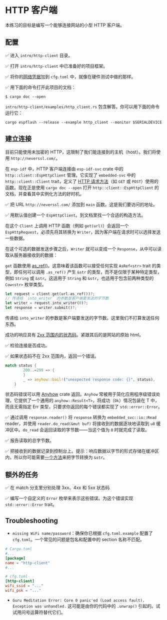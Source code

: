 # HTTP 客户端

本练习的目标是编写一个能够连接网站的小型 HTTP 客户端。

## 配置

✅ 进入 `intro/http-client` 目录。

✅ 打开 `intro/http-client` 中已准备好的项目框架。

✅ 将你的[网络凭据](02_4_hello_board.md)加到 `cfg.toml` 中，就像在硬件测试中做的那样。

✅ 用下面的命令打开此项目的文档：

```
$ cargo doc --open
```

`intro/http-client/examples/http_client.rs` 包含解答。你可以用下面的命令运行它：

```
cargo espflash --release --example http_client --monitor $SERIALDEVICE
```
## 建立连接

目前只能使用未加密的 HTTP，这限制了我们能连接到的主机（host）。我们将使用 `http://neverssl.com/`。

在 `esp-idf` 中，HTTP 客户端连接由 `esp-idf-svc` crate 中的 `http::client::EspHttpClient` 管理。它实现了 `embedded-svc` 中的 `http::client::Client` trait，定义了 [HTTP 请求方法](https://en.wikipedia.org/wiki/Hypertext_Transfer_Protocol#Request_methods)（如 `GET` 或 `POST`）使用的函数。现在正是使用 `cargo doc --open` 打开 `http::client::EspHttpClient` 的文档，并查看其中实例化方法的好时机。

✅ 把 URL `http://neverssl.com/` 添加到 `main` 函数。这是我们要访问的地址。

✅ 用默认值创建一个 `EspHttpClient`。到文档里找一个合适的构造方法。

在这个 `Client` 上调用 HTTP 函数（例如 `get(url)`）会返回一个 `EspHttpRequest`，必须先将其转换为 `Writer`，因为客户端在请求时可以选择发送一些数据。

在这个可选的数据发送步骤之后，`Writer` 就可以变成一个 `Response`，从中可以读取从服务器接收到的数据：

`get` 函数使用 [as_ref()](https://doc.rust-lang.org/std/convert/trait.AsRef.html)。这意味着该函数可以接受任何实现 `AsRef<str>` trait 的类型，即任何可以调用 `.as_ref()` 产生 `&str` 的类型，而不是仅限于某种特定类型，例如 `String` 或 `&str`。这适用于 `String` 和 `&str`，也适用于包含前两种类型的 `Cow<str>` 枚举类型。


```Rust
let request = client.get(url.as_ref())?;
// 传递给 `into_writer` 的参数是客户端要发送的字节数
let writer = request.into_writer(0)?;
let response = writer.submit()?;
```
传递给 `into_writer` 的参数是客户端要发送的字节数。这里我们不打算发送任何东西。

成功的响应具有 [2xx 范围内的状态码](https://en.wikipedia.org/wiki/List_of_HTTP_status_codes)。紧跟其后的是网站的原始 html。

✅ 检验连接是否成功。

✅ 如果状态码不在 2xx 范围内，返回一个错误。

```rust
match status {
        200..=299 => {
        }
        _ => anyhow::bail!("unexpected response code: {}", status),
    }
```
状态码错误可以用 [Anyhow](https://docs.rs/anyhow/latest/anyhow/index.html) crate 返回。`Anyhow` 常被用于简化应用程序级错误处理，它提供了一个通用的 `anyhow::Result<T>`，将成功（`Ok`）情况包装在 T 中，而且无需指定 Err 类型，只要求你返回的每个错误都实现了 `std::error::Error`。

✅ 通过调用 `response.reader()` 将 `response` 转换为 `embedded_svc::io::Read` reader，并使用 `reader.do_read(&mut buf)` 将接收到的数据逐块地读取到 `u8` 缓冲区中。`do_read` 会返回读取的字节数——当这个值为 `0` 时就完成了读取。

✅ 报告读取的总字节数。

✅ 把接收到的数据记录到控制台上。提示：响应数据以字节的形式存储在缓冲区内，所以你可能需要[一个方法](https://doc.rust-lang.org/std/str/fn.from_utf8.html)来把字节转换为 `&str`。

## 额外的任务

✅ 在 match 分支里分别处理 3xx、4xx 和 5xx 状态码

✅ 编写一个自定义的 `Error` 枚举来表示这些错误。为这个错误实现 `std::error::Error` trait。


## Troubleshooting

- `missing WiFi name/password`：确保你已根据 `cfg.toml.example` 配置了 `cfg.toml`。一个常见的问题是包名和配置中的 section 名称不匹配。

```toml
# Cargo.toml
#...
[package]
name = "http-client"
#...

# cfg.toml
[http-client]
wifi_ssid = "..."
wifi_psk = "..."
```

- `Guru Meditation Error: Core 0 panic'ed (Load access fault). Exception was unhandled.`
    这可能是由你的代码中的 `.unwrap()` 引起的。试试用问号运算符替代它们。